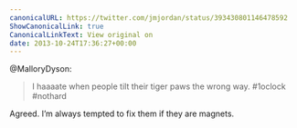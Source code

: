 ```yaml
---
canonicalURL: https://twitter.com/jmjordan/status/393430801146478592
ShowCanonicalLink: true
CanonicalLinkText: View original on
date: 2013-10-24T17:36:27+00:00
---
```

@MalloryDyson:

> I haaaate when people tilt their tiger paws the wrong way. #1oclock #nothard

Agreed. I’m always tempted to fix them if they are magnets.